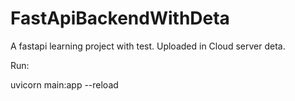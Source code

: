 # FastApiBackendWithDeta
A fastapi learning project with test. Uploaded in Cloud server deta. 


Run:

uvicorn main:app --reload
